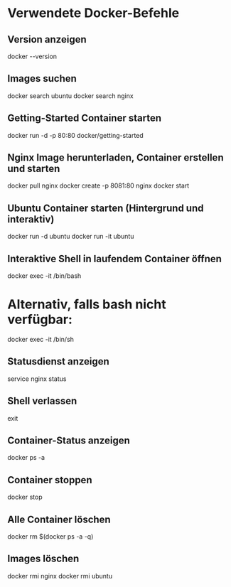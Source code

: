 # Verwendete Docker-Befehle

## Version anzeigen
docker --version

## Images suchen
docker search ubuntu
docker search nginx

## Getting-Started Container starten
docker run -d -p 80:80 docker/getting-started

## Nginx Image herunterladen, Container erstellen und starten
docker pull nginx
docker create -p 8081:80 nginx
docker start <container-id oder name>

## Ubuntu Container starten (Hintergrund und interaktiv)
docker run -d ubuntu
docker run -it ubuntu

## Interaktive Shell in laufendem Container öffnen
docker exec -it <nginx-container-name> /bin/bash
# Alternativ, falls bash nicht verfügbar:
docker exec -it <nginx-container-name> /bin/sh

## Statusdienst anzeigen
service nginx status

## Shell verlassen
exit

## Container-Status anzeigen
docker ps -a

## Container stoppen
docker stop <container-id oder name>

## Alle Container löschen
docker rm $(docker ps -a -q)

## Images löschen
docker rmi nginx
docker rmi ubuntu
